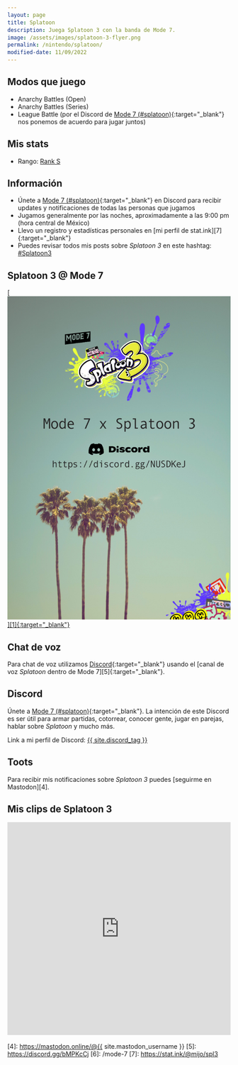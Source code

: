 ```yaml
---
layout: page
title: Splatoon
description: Juega Splatoon 3 con la banda de Mode 7.
image: /assets/images/splatoon-3-flyer.png
permalink: /nintendo/splatoon/
modified-date: 11/09/2022
---
```


<div class="row">
<div class="col-sm-6 order-2 order-sm-1">

## <i class="fa-solid fa-gamepad"></i> Modos que juego

- Anarchy Battles (Open)
- Anarchy Battles (Series)
- League Battle (por el Discord de [Mode 7 (#splatoon)][1]{:target="_blank"} nos ponemos de acuerdo para jugar juntos)

## <i class="fa-solid fa-chart-column"></i> Mis stats

- Rango: <a href="https://stat.ink/@mijo/spl2/stat/gachi?rule=hoko" class="badge badge-dark" target="_blank">Rank S</a>

## <i class="fa-solid fa-circle-info"></i> Información

- Únete a [Mode 7 (#splatoon)][1]{:target="_blank"} en Discord para recibir updates y notificaciones de todas las personas que jugamos
- Jugamos generalmente por las noches, aproximadamente a las 9:00 pm (hora central de México)
- Llevo un registro y estadísticas personales en [mi perfil de stat.ink][7]{:target="_blank"}
- Puedes revisar todos mis posts sobre *Splatoon 3* en este hashtag: <a class="badge badge-primary" href="https://blog.{{ site.domain }}/hashtag/splatoon-3/">#Splatoon3</a>

</div>
<div class="col-sm-6 order-1 order-sm-2">

## <i class="fa-solid fa-paint-roller"></i> Splatoon 3 @ Mode 7

<div class="text-center mt20">
<a href="https://discord.gg/NUSDKeJ" target="_blank">
[<img class="img-fluid" src="/assets/images/splatoon-3-flyer.png" alt="" />][1]{:target="_blank"}
</a>
</div>

## <i class="fa-solid fa-microphone"></i> Chat de voz

Para chat de voz utilizamos [Discord][1]{:target="_blank"} usando el [canal de voz *Splatoon* dentro de Mode 7][5]{:target="_blank"}.

## <i class="fa-brands fa-discord"></i> Discord

Únete a [Mode 7 (#splatoon)][1]{:target="_blank"}. La intención de este Discord es ser útil para armar partidas, cotorrear, conocer gente, jugar en parejas, hablar sobre *Splatoon* y mucho más.

Link a mi perfil de Discord:
<a href="{{ site.discord_profile }}" class="badge badge-dark" target="_blank">{{ site.discord_tag }}</a>

## <i class="fa-brands fa-mastodon"></i> Toots

Para recibir mis notificaciones sobre *Splatoon 3* puedes [seguirme en Mastodon][4].

</div>
</div>

## <i class="fa-brands fa-youtube"></i> Mis clips de Splatoon 3
<div class="embed-responsive embed-responsive-16by9">
<iframe width="100%" height="480" src="https://www.youtube.com/embed/videoseries?list=PL15FCirCIaHq3KXJcqrFPaTYpzSxDpDVm" title="YouTube video player" frameborder="0" allow="accelerometer; autoplay; clipboard-write; encrypted-media; gyroscope; picture-in-picture" allowfullscreen></iframe>
</div>

[1]: https://discord.gg/NUSDKeJ
[2]: https://itunes.apple.com/us/app/id1234806557?mt=12&uo=4&at=10l4Fw
[3]: https://play.google.com/store/apps/details?id=com.nintendo.znca&gl=us&hl=en
[4]: https://mastodon.online/@{{ site.mastodon_username }}
[5]: https://discord.gg/bMPKcCj
[6]: /mode-7
[7]: https://stat.ink/@mijo/spl3